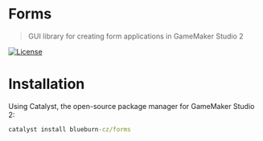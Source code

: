 # Forms
> GUI library for creating form applications in GameMaker Studio 2

[![License](https://img.shields.io/github/license/blueburn-cz/Forms)](LICENSE)

# Installation
Using Catalyst, the open-source package manager for GameMaker Studio 2:
```cmd
catalyst install blueburn-cz/forms
```
